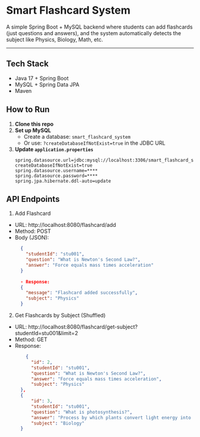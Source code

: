  # Smart Flashcard System

A simple Spring Boot + MySQL backend where students can add flashcards (just questions and answers),
and the system automatically detects the subject like Physics, Biology, Math, etc.

---

##  Tech Stack
- Java 17 + Spring Boot  
- MySQL + Spring Data JPA  
- Maven

##  How to Run

1. **Clone this repo**
2. **Set up MySQL**  
   - Create a database: `smart_flashcard_system`  
   - Or use: `?createDatabaseIfNotExist=true` in the JDBC URL
3. **Update `application.properties`**
   ```properties
   spring.datasource.url=jdbc:mysql://localhost:3306/smart_flashcard_system?createDatabaseIfNotExist=true
   spring.datasource.username=****
   spring.datasource.password=****
   spring.jpa.hibernate.ddl-auto=update

 ## API Endpoints
1. Add Flashcard
 - URL: http://localhost:8080/flashcard/add
- Method: POST
- Body (JSON):
  ```json
    {
      "studentId": "stu001",
      "question": "What is Newton's Second Law?",
      "answer": "Force equals mass times acceleration"
    }
    
    - Response:
    {
      "message": "Flashcard added successfully",
      "subject": "Physics"
    }

2. Get Flashcards by Subject (Shuffled)
- URL: http://localhost:8080/flashcard/get-subject?studentId=stu001&limit=2
- Method: GET
- Response:
  ```json
      {
        "id": 2,
        "studentId": "stu001",
        "question": "What is Newton's Second Law?",
        "answer": "Force equals mass times acceleration",
        "subject": "Physics"
    },
    {
        "id": 3,
        "studentId": "stu001",
        "question": "What is photosynthesis?",
        "answer": "Process by which plants convert light energy into chemical energy",
        "subject": "Biology"
    }


